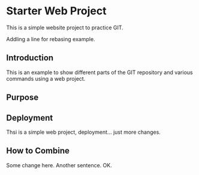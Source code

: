 # Starter Web Project

This is a simple website project to practice GIT.

Addling a line for rebasing example.

## Introduction

This is an example to show different parts of the GIT repository and various commands using a web project.

## Purpose

## Deployment

Thsi is a simple web project, deployment... just more changes.

## How to Combine

Some change here. Another sentence. OK.

<!-- A copyright message -->
